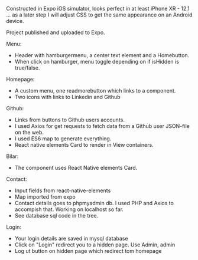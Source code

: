 Constructed in Expo iOS simulator, looks perfect in at least iPhone XR - 12.1 ... as a later step I will adjust CSS to get the same appearance on an Android device.

Project published and uploaded to Expo.

Menu:
* Header with hamburgermenu, a center text element and a Homebutton.
* When click on hamburger, menu toggle depending on if isHidden is true/false.

Homepage: 
* A custom menu, one readmorebutton which links to a component.
* Two icons with links to Linkedin and Github

Github:
* Links from buttons to Github users accounts.
* I used Axios for get requests to fetch data from a Github user JSON-file on the web. 
* I used ES6 map to generate everything.
* React native elements Card to render in View containers.

Bilar: 
* The component uses React Native elements Card. 

Contact:
* Input fields from react-native-elements
* Map imported from expo
* Contact details goes to phpmyadmin db. I used PHP and Axios to accompish   that. Working on localhost so far.
* See database sql code in the tree.

Login:
* Your login details are saved in mysql database
* Click on "Login" redirect you to a hidden page. Use Admin, admin
* Log ut button on hidden page which redirect tom homepage